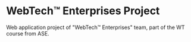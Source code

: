 # WebTech™ Enterprises Project
Web application project of "WebTech™ Enterprises" team, part of the WT course from ASE.
